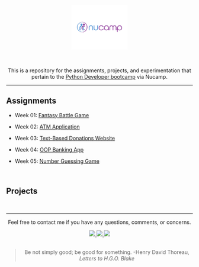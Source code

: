 <!-- HEADER -->
<div align="center">
  <p>
    <img src="nucamp_logo.jpg" width="30%" height="30%">
  </p>
  <br>
  <p>This is a repository for the assignments, projects, and experimentation that pertain to the <a href="https://www.nucamp.co/bootcamp-overview/back-end-sql-devops-python" target="_blank">Python Developer bootcamp</a> via Nucamp.<p>
</div>
<hr>
<!-- /HEADER -->
<!-- MAIN -->
<h2>Assignments</h2>
<ul>
  <li>
    <p>Week 01: <a href="./1-Fundamentals/assignments/wk01" target="_blank">Fantasy Battle Game</a></p>
  </li>
  <li>
    <p>Week 02: <a href="./1-Fundamentals/assignments/wk02" target="_blank">ATM Application</a></p>
  </li>
  <li>
    <p>Week 03: <a href="./1-Fundamentals/assignments/wk03" target="_blank">Text-Based Donations Website</a></p>
  </li>
  <li>
    <p>Week 04: <a href="./1-Fundamentals/assignments/wk04" target="_blank">OOP Banking App</a></p>
  </li>
  <li>
    <p>Week 05: <a href="./1-Fundamentals/assignments/wk05" target="_blank">Number Guessing Game</a></p>
  </li>
</ul>
<br>
<h2>Projects</h2>
<br>
<hr>
<!-- /MAIN -->
<!-- FOOTER -->
<div align="center">
  <p>Feel free to contact me if you have any questions, comments, or concerns.</p>
  <span>
    <a href="mailto:jdwill917@live.com">
      <img src="https://img.shields.io/badge/Email-%230078D4.svg?&style=for-the-badge&logo=microsoftoutlook&logoColor=white&labelColor=000000&color=6495ED&link=mailto:jdwill917@live.com">
    </a>
  </span>
  <span>
    <a href="https://www.instagram.com/jdthedev" target="_blank">
      <img src="https://img.shields.io/badge/Instagram-%23E4405F.svg?&style=for-the-badge&logo=instagram&logoColor=white&labelColor=000000&color=6495ED&link=https://www.instagram.com/jdthedev">
    </a>
  </span> 
  <span>
    <a href="https://twitter.com/jd_the_dev" target="_blank">
      <img src="https://img.shields.io/badge/Twitter-%231877F2.svg?&style=for-the-badge&logo=twitter&logoColor=white&labelColor=000000&color=6495ED&link=https://twitter.com/jd_the_dev">
    </a>
  </span>
  <br>
  <br>
  <blockquote>
    Be not simply good; be good for something. -Henry David Thoreau, <em>Letters to H.G.O. Blake</em>
  </blockquote>
</div>
<!-- /FOOTER -->
